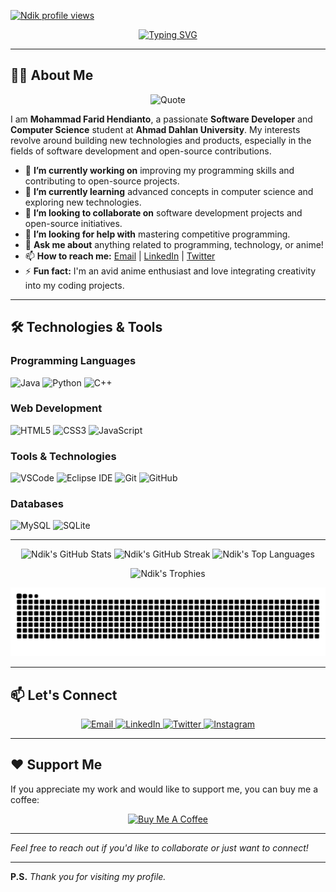 <!-- Profile Views Badge -->
[![Ndik profile views](https://u8views.com/api/v1/github/profiles/98265563/views/day-week-month-total-count.svg)](https://u8views.com/github/IRedDragonICY)

<!-- Animated Typing SVG -->
<p align="center">
  <a href="https://git.io/typing-svg">
    <img src="https://readme-typing-svg.herokuapp.com?font=Fira+Code&size=24&duration=4000&pause=1000&color=F7B25B&center=true&vCenter=true&width=500&lines=Hi%2C+I'm+Mohammad+Farid+Hendianto+%F0%9F%91%8B;A+Passionate+Software+Developer+%F0%9F%9A%80;Computer+Science+Student+%F0%9F%8E%93;Open+Source+Contributor+%E2%9D%A4%EF%B8%8F;Anime+Enthusiast+%F0%9F%8E%AC" alt="Typing SVG" />
  </a>
</p>

---

## 👨‍💻 About Me


<p align="center">
  <img src="https://quotes-github-readme.vercel.app/api?type=horizontal&theme=radical" alt="Quote" />
</p>


I am **Mohammad Farid Hendianto**, a passionate **Software Developer** and **Computer Science** student at **Ahmad Dahlan University**. My interests revolve around building new technologies and products, especially in the fields of software development and open-source contributions.

- 🔭 **I’m currently working on** improving my programming skills and contributing to open-source projects.
- 🌱 **I’m currently learning** advanced concepts in computer science and exploring new technologies.
- 👯 **I’m looking to collaborate on** software development projects and open-source initiatives.
- 🤔 **I’m looking for help with** mastering competitive programming.
- 💬 **Ask me about** anything related to programming, technology, or anime!
- 📫 **How to reach me:** [Email](mailto:2200018401@webmail.uad.ac.id) | [LinkedIn](https://www.linkedin.com/in/ireddragonicy) | [Twitter](https://twitter.com/ireddragonicy)
- ⚡ **Fun fact:** I'm an avid anime enthusiast and love integrating creativity into my coding projects.

---

## 🛠️ Technologies & Tools

### Programming Languages

<p>
  <img src="https://img.shields.io/badge/Java-ED8B00?style=for-the-badge&logo=java&logoColor=white" alt="Java" />
  <img src="https://img.shields.io/badge/Python-3776AB?style=for-the-badge&logo=python&logoColor=white" alt="Python" />
  <img src="https://img.shields.io/badge/C%2B%2B-00599C?style=for-the-badge&logo=c%2B%2B&logoColor=white" alt="C++" />
</p>

### Web Development

<p>
  <img src="https://img.shields.io/badge/HTML5-E34F26?style=for-the-badge&logo=html5&logoColor=white" alt="HTML5" />
  <img src="https://img.shields.io/badge/CSS3-1572B6?style=for-the-badge&logo=css3&logoColor=white" alt="CSS3" />
  <img src="https://img.shields.io/badge/JavaScript-F7DF1E?style=for-the-badge&logo=javascript&logoColor=black" alt="JavaScript" />
</p>

### Tools & Technologies

<p>
  <img src="https://img.shields.io/badge/Visual%20Studio%20Code-0078D7?style=for-the-badge&logo=visual%20studio%20code&logoColor=white" alt="VSCode" />
  <img src="https://img.shields.io/badge/Eclipse%20IDE-2C2255?style=for-the-badge&logo=eclipse%20ide&logoColor=white" alt="Eclipse IDE" />
  <img src="https://img.shields.io/badge/Git-F05032?style=for-the-badge&logo=git&logoColor=white" alt="Git" />
  <img src="https://img.shields.io/badge/GitHub-181717?style=for-the-badge&logo=github&logoColor=white" alt="GitHub" />
</p>

### Databases

<p>
  <img src="https://img.shields.io/badge/MySQL-00758F?style=for-the-badge&logo=mysql&logoColor=white" alt="MySQL" />
  <img src="https://img.shields.io/badge/SQLite-07405E?style=for-the-badge&logo=sqlite&logoColor=white" alt="SQLite" />
</p>

---


<p align="center">
  <img src="https://github-readme-stats.vercel.app/api?username=IRedDragonICY&show_icons=true&count_private=true&theme=react&hide_border=true&bg_color=0D1117" alt="Ndik's GitHub Stats" />
  <img src="https://github-readme-streak-stats.herokuapp.com/?user=IRedDragonICY&theme=react&hide_border=true&background=0D1117" alt="Ndik's GitHub Streak" />
  <img src="https://github-readme-stats.vercel.app/api/top-langs/?username=IRedDragonICY&langs_count=10&layout=compact&theme=react&hide_border=true&bg_color=0D1117" alt="Ndik's Top Languages" />
</p>


<p align="center">
  <img src="https://github-profile-trophy.vercel.app/?username=IRedDragonICY&theme=onedark&no-frame=true&row=1&column=7" alt="Ndik's Trophies" />
</p>

<p align="center">
  <picture>
    <source media="(prefers-color-scheme: dark)" srcset="https://raw.githubusercontent.com/IRedDragonICY/IRedDragonICY/output/github-contribution-grid-snake-dark.svg" />
    <source media="(prefers-color-scheme: light)" srcset="https://raw.githubusercontent.com/IRedDragonICY/IRedDragonICY/output/github-contribution-grid-snake.svg" />
    <img alt="github-snake" src="https://raw.githubusercontent.com/IRedDragonICY/IRedDragonICY/output/github-contribution-grid-snake.svg" />
  </picture>
</p>

---

## 📫 Let's Connect

<p align="center">
  <a href="mailto:2200018401@webmail.uad.ac.id">
    <img src="https://img.shields.io/badge/Email-D14836?style=for-the-badge&logo=gmail&logoColor=white" alt="Email" />
  </a>
  <a href="https://www.linkedin.com/in/ireddragonicy">
    <img src="https://img.shields.io/badge/LinkedIn-0A66C2?style=for-the-badge&logo=linkedin&logoColor=white" alt="LinkedIn" />
  </a>
  <a href="https://twitter.com/ireddragonicy">
    <img src="https://img.shields.io/badge/Twitter-1DA1F2?style=for-the-badge&logo=twitter&logoColor=white" alt="Twitter" />
  </a>
  <a href="https://www.instagram.com/ireddragonicy">
    <img src="https://img.shields.io/badge/Instagram-E4405F?style=for-the-badge&logo=instagram&logoColor=white" alt="Instagram" />
  </a>
</p>

---

## ❤️ Support Me

If you appreciate my work and would like to support me, you can buy me a coffee:

<p align="center">
  <a href="https://saweria.co/Ndikk">
    <img src="https://img.shields.io/badge/Support%20Me-FFDD00?style=for-the-badge&logo=buy-me-a-coffee&logoColor=black" alt="Buy Me A Coffee" />
  </a>
</p>

---

*Feel free to reach out if you'd like to collaborate or just want to connect!*

---

**P.S.** *Thank you for visiting my profile.*
